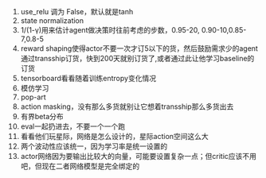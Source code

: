 1. use_relu 调为 False，默认就是tanh
2. state normalization
3. 1/(1-γ)用来估计agent做决策时往前考虑的步数，0.95-20, 0.90-10,0.85-7,0.8-5
4. reward shaping使得actor不要一次才订5以下的货，然后鼓励需求少的agent通过transship订货，快到200天就别订货了,或者通过此让他学习baseline的订货
5. tensorboard看看随着训练entropy变化情况
6. 模仿学习
7. pop-art
8. action masking，没有那么多货就别让它想着transship那么多货出去
9. 有界beta分布
10. eval一起扔进去，不要一个一个跑
11. 看看他们玩星际，网络是怎么设计的，星际action空间这么大
12. 两个波动性应该统一，因为学习率是统一设置的
13. actor网络因为要输出比较大的向量，可能要设置复杂一点；但critic应该不用吧，但现在二者网络模型是完全绑定的
    